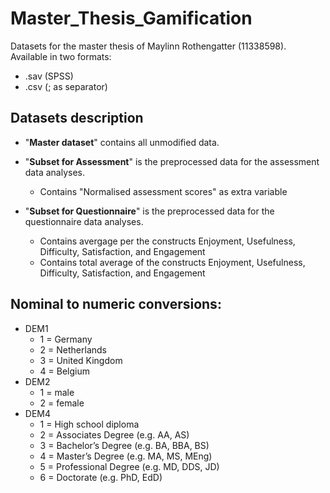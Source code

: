 # Master_Thesis_Gamification
Datasets for the master thesis of Maylinn Rothengatter (11338598). \
Available in two formats:
* .sav (SPSS)
* .csv (; as separator)

## Datasets description

* "**Master dataset**" contains all unmodified data.
* "**Subset for Assessment**" is the preprocessed data for the assessment data analyses.
   * Contains "Normalised assessment scores" as extra variable

* "**Subset for Questionnaire**" is the preprocessed data for the questionnaire data analyses.
   * Contains avergage per the constructs Enjoyment, Usefulness, Difficulty, Satisfaction, and Engagement
   * Contains total average of the constructs Enjoyment, Usefulness, Difficulty, Satisfaction, and Engagement

## Nominal to numeric conversions:
* DEM1
  * 1 = Germany
  * 2 = Netherlands
  * 3 = United Kingdom
  * 4 = Belgium
* DEM2
  * 1 = male
  * 2 = female
* DEM4
  * 1 = High school diploma
  * 2 = Associates Degree (e.g. AA, AS)
  * 3 = Bachelor’s Degree (e.g. BA, BBA, BS)
  * 4 = Master’s Degree (e.g. MA, MS, MEng)
  * 5 = Professional Degree (e.g. MD, DDS, JD)
  * 6 = Doctorate (e.g. PhD, EdD)

